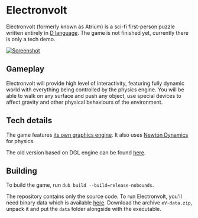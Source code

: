 Electronvolt
============
Electronvolt (formerly known as Atrium) is a sci-fi first-person puzzle written entirely in [D language](http://dlang.org). The game is not finished yet, currently there is only a tech demo.

[![Screenshot](https://gamedev.timurgafarov.ru/storage/eV_2.jpg)](https://gamedev.timurgafarov.ru/storage/eV_2.jpg)

Gameplay
--------
Electronvolt will provide high level of interactivity, featuring fully dynamic world with everything being controlled by the physics engine. You will be able to walk on any surface and push any object, use special devices to affect gravity and other physical behaviours of the environment.

Tech details
------------
The game features [its own graphics engine](https://github.com/gecko0307/dagon). It also uses [Newton Dynamics](http://newtondynamics.com/) for physics.

The old version based on DGL engine can be found [here](https://github.com/gecko0307/electronvolt/tree/atrium_dgl).

Building
--------
To build the game, run `dub build --build=release-nobounds`.

The repository contains only the source code. To run Electronvolt, you'll need binary data which is available [here](https://drive.google.com/file/d/1hj390QgVPE82rwGyUdz9j-5hR5IbqVIe/view?usp=sharing). Download the archive `eV-data.zip`, unpack it and put the `data` folder alongside with the executable.
